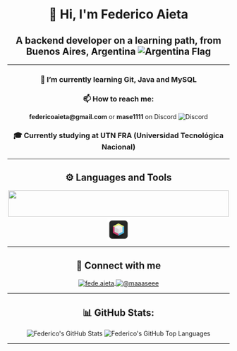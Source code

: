 <h1 align="center">👋 Hi, I'm Federico Aieta</h1>
<h2 align="center">
  A backend developer on a learning path, from Buenos Aires, Argentina
  <img src="https://upload.wikimedia.org/wikipedia/commons/1/1a/Flag_of_Argentina.svg" alt="Argentina Flag" width="30"/>
</h2>

---

<div align="center">

<h3>🌱 I’m currently learning <strong>Git, Java and MySQL</strong></h3>

<h3>📫 How to reach me:</h3>
 <strong>federicoaieta@gmail.com</strong>
  or 
 <strong>mase1111</strong> on Discord <img src="https://skillicons.dev/icons?i=discord" alt="Discord" style="width:20px; height:20px;">

<h3>🎓 Currently studying at UTN FRA (Universidad Tecnológica Nacional)</h3>

</div>

---

<h2 align="center">⚙️ Languages and Tools </h2>
<p align="center">
  <a href="https://skillicons.dev">
    <img src="https://skillicons.dev/icons?i=git,java,python,mysql,vscode,obsidian,md&theme=dark" height="60" width="500"/>
  </a>
  <a href="https://netbeans.apache.org/front/main/index.html" target="_blank">
    <img align="top" src="https://github.com/maaaseee/maaaseee/blob/73895627f00ac5204c65357989a231e2cdd87146/resources/pngwing.com.png" alt="fede.aieta" height="50" width="50" />
  </a>
</p>

---

<h2 align="center">🔗 Connect with me </h2>
<p align="center">
  <a href="https://instagram.com/fede.aieta" target="_blank">
    <img align="center" src="https://raw.githubusercontent.com/rahuldkjain/github-profile-readme-generator/master/src/images/icons/Social/instagram.svg" alt="fede.aieta" height="50" width="60" />
  </a>
  <a href="https://www.youtube.com/@maaaseee" target="blank">
    <img align="center" src="https://raw.githubusercontent.com/rahuldkjain/github-profile-readme-generator/master/src/images/icons/Social/youtube.svg" alt="@maaaseee" height="50" width="60" />
  </a>
</p>

---

<h2 align="center">📊 GitHub Stats:</h2>
<div align="center">
  <img src="https://github-readme-stats.vercel.app/api?username=maaaseee&show_icons=true&theme=dark" alt="Federico's GitHub Stats" width="400"/>
  <img src="https://github-readme-stats.vercel.app/api/top-langs/?username=maaaseee&layout=compact&theme=dark" alt="Federico's GitHub Top Languages" width="400"/>
</div>

---
